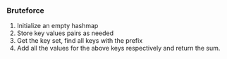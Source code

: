 ### Bruteforce

1. Initialize an empty hashmap
2. Store key values pairs as needed
3. Get the key set, find all keys with the prefix
4. Add all the values for the above keys respectively and return the sum.